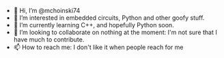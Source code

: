 - 👋 Hi, I’m @mchoinski74
- 👀 I’m interested in embedded circuits, Python and other goofy stuff.
- 🌱 I’m currently learning C++, and hopefully Python soon.
- 💞️ I’m looking to collaborate on nothing at the moment: I'm not sure that I have much to contribute.
- 📫 How to reach me: I don't like it when people reach for me

<!---
mchoinski74/mchoinski74 is a ✨ special ✨ repository because its `README.md` (this file) appears on your GitHub profile.
You can click the Preview link to take a look at your changes.
--->
